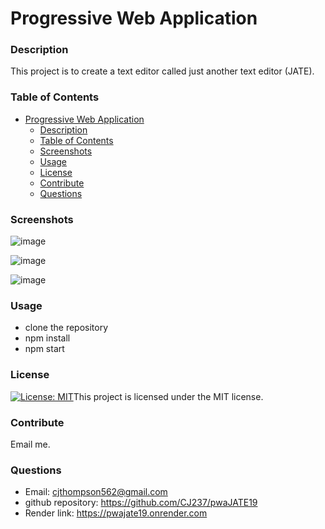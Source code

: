 # Progressive Web Application

### Description

This project is to create a text editor called just another text editor (JATE).

### Table of Contents

- [Progressive Web Application](#progressive-web-application)
    - [Description](#description)
    - [Table of Contents](#table-of-contents)
    - [Screenshots](#screenshots)
    - [Usage](#usage)
    - [License](#license)
    - [Contribute](#contribute)
    - [Questions](#questions)

### Screenshots

![image](https://github.com/user-attachments/assets/dd3b24fd-ddc1-4a2a-8be5-1b3fcbb2dbee)

![image](https://github.com/user-attachments/assets/c435d35a-897c-4d37-bfd6-f6f625cb4d60)

![image](https://github.com/user-attachments/assets/5d53abe7-5d13-4528-9dc4-24d41bd9605b)

### Usage

 * clone the repository
 * npm install
 * npm start


### License

[![License: MIT](https://img.shields.io/badge/License-MIT-yellow.svg)](https://opensource.org/licenses/MIT)This project is licensed under the MIT license.


### Contribute

Email me.

### Questions

* Email: cjthompson562@gmail.com
* github repository: https://github.com/CJ237/pwaJATE19
* Render link: https://pwajate19.onrender.com
